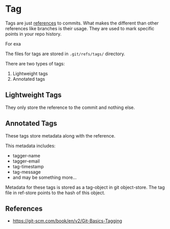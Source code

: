 # Tag

Tags are just [references](ref.md) to commits. What makes the different than other references like branches is their usage. They are used to mark specific points in your repo history.

For exa

The files for tags are stored in `.git/refs/tags/` directory.

There are two types of tags:

1. Lightweight tags
2. Annotated tags

## Lightweight Tags

They only store the reference to the commit and nothing else.

## Annotated Tags

These tags store metadata along with the reference.

This metadata includes:

- tagger-name
- tagger-email
- tag-timestamp
- tag-message
- and may be something more...

Metadata for these tags is stored as a tag-object in git object-store. The tag file in ref-store points to the hash of this object.

## References

- https://git-scm.com/book/en/v2/Git-Basics-Tagging